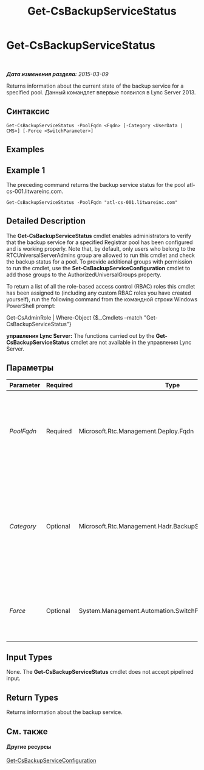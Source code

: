 ﻿---
title: Get-CsBackupServiceStatus
TOCTitle: Get-CsBackupServiceStatus
ms:assetid: 7f56cc81-534c-48e8-9f74-5741d4534a83
ms:mtpsurl: https://technet.microsoft.com/ru-ru/library/JJ205032(v=OCS.15)
ms:contentKeyID: 49310303
ms.date: 05/19/2016
mtps_version: v=OCS.15
ms.translationtype: HT
---

# Get-CsBackupServiceStatus

 

_**Дата изменения раздела:** 2015-03-09_

Returns information about the current state of the backup service for a specified pool. Данный командлет впервые появился в Lync Server 2013.

## Синтаксис

    Get-CsBackupServiceStatus -PoolFqdn <Fqdn> [-Category <UserData | CMS>] [-Force <SwitchParameter>]

## Examples

## Example 1

The preceding command returns the backup service status for the pool atl-cs-001.litwareinc.com.

    Get-CsBackupServiceStatus -PoolFqdn "atl-cs-001.litwareinc.com"

## Detailed Description

The **Get-CsBackupServiceStatus** cmdlet enables administrators to verify that the backup service for a specified Registrar pool has been configured and is working properly. Note that, by default, only users who belong to the RTCUniversalServerAdmins group are allowed to run this cmdlet and check the backup status for a pool. To provide additional groups with permission to run the cmdlet, use the **Set-CsBackupServiceConfiguration** cmdlet to add those groups to the AuthorizedUniversalGroups property.

To return a list of all the role-based access control (RBAC) roles this cmdlet has been assigned to (including any custom RBAC roles you have created yourself), run the following command from the командной строки Windows PowerShell prompt:

Get-CsAdminRole | Where-Object {$\_.Cmdlets –match "Get-CsBackupServiceStatus"}

**управления Lync Server:** The functions carried out by the **Get-CsBackupServiceStatus** cmdlet are not available in the управления Lync Server.

## Параметры


<table>
<colgroup>
<col style="width: 25%" />
<col style="width: 25%" />
<col style="width: 25%" />
<col style="width: 25%" />
</colgroup>
<thead>
<tr class="header">
<th>Parameter</th>
<th>Required</th>
<th>Type</th>
<th>Description</th>
</tr>
</thead>
<tbody>
<tr class="odd">
<td><p><em>PoolFqdn</em></p></td>
<td><p>Required</p></td>
<td><p>Microsoft.Rtc.Management.Deploy.Fqdn</p></td>
<td><p>Fully qualified domain name of the pool whose backup service status is being checked. For example:</p>
<p>-PoolFqdn &quot;atl-cs-001.litwareinc.com&quot;</p></td>
</tr>
<tr class="even">
<td><p><em>Category</em></p></td>
<td><p>Optional</p></td>
<td><p>Microsoft.Rtc.Management.Hadr.BackupService.BackupCategory</p></td>
<td><p>Type of backup whose status is being checked. Allowed values are:</p>
<p>* CMS</p>
<p>* UserData</p>
<p>If this parameter is not specified then both backup types will be checked.</p></td>
</tr>
<tr class="odd">
<td><p><em>Force</em></p></td>
<td><p>Optional</p></td>
<td><p>System.Management.Automation.SwitchParameter</p></td>
<td><p>Suppresses the display of any non-fatal error message that might occur when running the command.</p></td>
</tr>
</tbody>
</table>


## Input Types

None. The **Get-CsBackupServiceStatus** cmdlet does not accept pipelined input.

## Return Types

Returns information about the backup service.

## См. также

#### Другие ресурсы

[Get-CsBackupServiceConfiguration](get-csbackupserviceconfiguration.md)


